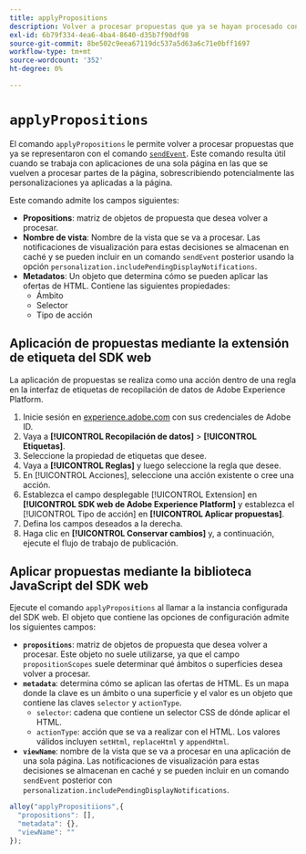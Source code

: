 ```yaml
---
title: applyPropositions
description: Volver a procesar propuestas que ya se hayan procesado con sendEvent.
exl-id: 6b79f334-4ea6-4ba4-8640-d35b7f90df98
source-git-commit: 8be502c9eea67119dc537a5d63a6c71e0bff1697
workflow-type: tm+mt
source-wordcount: '352'
ht-degree: 0%

---
```


# `applyPropositions`

El comando `applyPropositions` le permite volver a procesar propuestas que ya se representaron con el comando [`sendEvent`](sendevent/overview.md). Este comando resulta útil cuando se trabaja con aplicaciones de una sola página en las que se vuelven a procesar partes de la página, sobrescribiendo potencialmente las personalizaciones ya aplicadas a la página.

Este comando admite los campos siguientes:

* **Propositions**: matriz de objetos de propuesta que desea volver a procesar.
* **Nombre de vista**: Nombre de la vista que se va a procesar. Las notificaciones de visualización para estas decisiones se almacenan en caché y se pueden incluir en un comando `sendEvent` posterior usando la opción `personalization.includePendingDisplayNotifications`.
* **Metadatos**: Un objeto que determina cómo se pueden aplicar las ofertas de HTML. Contiene las siguientes propiedades:
   * Ámbito
   * Selector
   * Tipo de acción

## Aplicación de propuestas mediante la extensión de etiqueta del SDK web

La aplicación de propuestas se realiza como una acción dentro de una regla en la interfaz de etiquetas de recopilación de datos de Adobe Experience Platform.

1. Inicie sesión en [experience.adobe.com](https://experience.adobe.com) con sus credenciales de Adobe ID.
1. Vaya a **[!UICONTROL Recopilación de datos]** > **[!UICONTROL Etiquetas]**.
1. Seleccione la propiedad de etiquetas que desee.
1. Vaya a **[!UICONTROL Reglas]** y luego seleccione la regla que desee.
1. En [!UICONTROL Acciones], seleccione una acción existente o cree una acción.
1. Establezca el campo desplegable [!UICONTROL Extension] en **[!UICONTROL SDK web de Adobe Experience Platform]** y establezca el [!UICONTROL Tipo de acción] en **[!UICONTROL Aplicar propuestas]**.
1. Defina los campos deseados a la derecha.
1. Haga clic en **[!UICONTROL Conservar cambios]** y, a continuación, ejecute el flujo de trabajo de publicación.

## Aplicar propuestas mediante la biblioteca JavaScript del SDK web

Ejecute el comando `applyPropositions` al llamar a la instancia configurada del SDK web. El objeto que contiene las opciones de configuración admite los siguientes campos:

* **`propositions`**: matriz de objetos de propuesta que desea volver a procesar. Este objeto no suele utilizarse, ya que el campo `propositionScopes` suele determinar qué ámbitos o superficies desea volver a procesar.
* **`metadata`**: determina cómo se aplican las ofertas de HTML. Es un mapa donde la clave es un ámbito o una superficie y el valor es un objeto que contiene las claves `selector` y `actionType`.
   * `selector`: cadena que contiene un selector CSS de dónde aplicar el HTML.
   * `actionType`: acción que se va a realizar con el HTML. Los valores válidos incluyen `setHtml`, `replaceHtml` y `appendHtml`.
* **`viewName`**: nombre de la vista que se va a procesar en una aplicación de una sola página. Las notificaciones de visualización para estas decisiones se almacenan en caché y se pueden incluir en un comando `sendEvent` posterior con `personalization.includePendingDisplayNotifications`.

```js
alloy("applyPropositiions",{
  "propositions": [],
  "metadata": {},
  "viewName": ""
});
```
